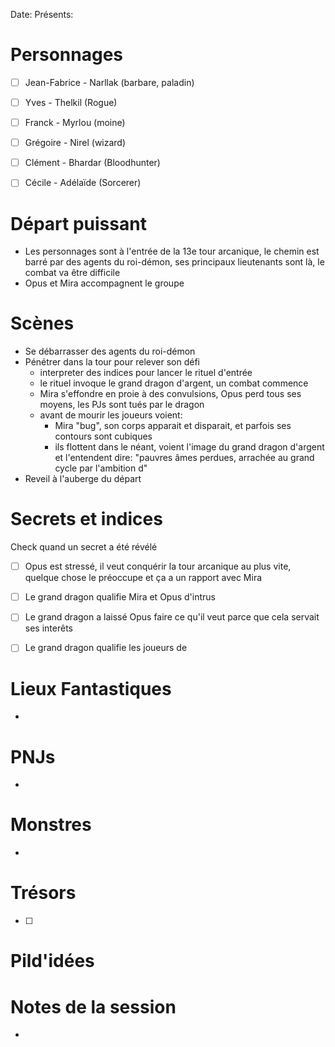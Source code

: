 Date: 
Présents: 


# Personnages
- [ ]  Jean-Fabrice -  Narllak (barbare, paladin)
- [ ] Yves - Thelkil (Rogue)
- [ ] Franck - Myrlou (moine)
- [ ] Grégoire - Nirel (wizard)
- [ ] Clément - Bhardar (Bloodhunter)
- [ ] Cécile - Adélaïde (Sorcerer)


# Départ puissant
- Les personnages sont à l'entrée de la 13e tour arcanique, le chemin est barré par des agents du roi-démon, ses principaux lieutenants sont là, le combat va être difficile
- Opus et Mira accompagnent le groupe

# Scènes
- Se débarrasser des agents du roi-démon
- Pénétrer dans la tour pour relever son défi
	- interpreter des indices pour lancer le rituel d'entrée
	- le rituel invoque le grand dragon d'argent, un combat commence
	- Mira s'effondre en proie à des convulsions, Opus perd tous ses moyens, les PJs sont tués par le dragon
	- avant de mourir les joueurs voient:
		- Mira "bug", son corps apparait et disparait, et parfois ses contours sont cubiques
		- ils flottent dans le néant, voient l'image du grand dragon d'argent et l'entendent dire: "pauvres âmes perdues, arrachée au grand cycle par l'ambition d"
- Reveil à l'auberge du départ

# Secrets et indices
Check quand un secret a été révélé
- [ ] Opus est stressé, il veut conquérir la tour arcanique au plus vite, quelque chose le préoccupe et ça a un rapport avec Mira
- [ ] Le grand dragon qualifie Mira et Opus d'intrus
- [ ] Le grand dragon a laissé Opus faire ce qu'il veut parce que cela servait ses interêts
- [ ] Le grand dragon qualifie les joueurs de 



# Lieux Fantastiques
- 

# PNJs
- 

# Monstres
- 

# Trésors
- [ ]


# Pild'idées
> 

# Notes de la session
- 

